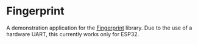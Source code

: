 # Fingerprint

A demonstration application for the [Fingerprint](https://github.com/mongoose-os-libs/fingerprint) library.
Due to the use of a hardware UART, this currently works only for ESP32.
